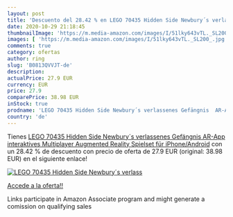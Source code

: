 ```yaml
---
layout: post
title: 'Descuento del 28.42 % en LEGO 70435 Hidden Side Newbury´s verlass'
date: 2020-10-29 21:18:45
thumbnailImage: 'https://m.media-amazon.com/images/I/51lky643vTL._SL200_.jpg'
images: [ 'https://m.media-amazon.com/images/I/51lky643vTL._SL200_.jpg' ]
comments: true
category: ofertas
author: ring
slug: 'B0813QVVJT-de'
description:
actualPrice: 27.9 EUR
currency: EUR
price: 27.9
comparePrice: 38.98 EUR
inStock: true
prodname: 'LEGO 70435 Hidden Side Newbury´s verlassenes Gefängnis  AR-App  interaktives Multiplayer Augmented Reality Spielset für iPhone/Android'
country: 'de'
---
```


Tienes [LEGO 70435 Hidden Side Newbury´s verlassenes Gefängnis  AR-App  interaktives Multiplayer Augmented Reality Spielset für iPhone/Android](https://www.amazon.de/dp/B0813QVVJT/?tag=tolees0ca-21) con un 28.42 % de descuento con precio de oferta de 27.9 EUR (original: 38.98 EUR) en el siguiente enlace!

[![LEGO 70435 Hidden Side Newbury´s verlass](https://m.media-amazon.com/images/I/51lky643vTL._SL200_.jpg)](https://www.amazon.de/dp/B0813QVVJT/?tag=tolees0ca-21)

[Accede a la oferta!!](https://www.amazon.de/dp/B0813QVVJT/?tag=tolees0ca-21)

Links participate in Amazon Associate program and might generate a comission on qualifying sales


